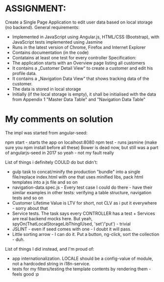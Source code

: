 
# ASSIGNMENT:
Create a Single Page Application to edit user data based on local storage (no backend).
General requirements:
- Implemented in JavaScript using Angular.js, HTML/CSS (Bootstrap), with JavaScript tests
implemented using Jasmine
- Runs in the latest version of Chrome, Firefox and Internet Explorer
- Contains documentation (in the code)
- Contatains at least one test for every controller
Specification:
- The application starts with an Overview page listing all customers
- It contains a „Customer Detail View“ to create a customer and edit his profile data.
- It contains a „Navigation Data View“ that shows tracking data of the customer.
- The data is stored in local storage
- Initially (if the local storage is empty), it shall be initialised with the data from Appendix 1
"Master Data Table" and "Navigation Data Table"

# My comments on solution
The impl was started from angular-seed:

npm start - starts the app on localhost:8080
npm test - runs jasmine
(make sure you npm install before all these)
Bower is dead now, but still was a part of angularjs-seed in 2017 so yeah - not my fault really

List of things i definitely COULD do but didn't:
 - gulp task to concat/minify the production "bundle" into a single file/replace index.html with one that uses minified libs, pack html templates into a js file and so on
 - navigation-data.spec.js - Every test case I could do there - have their similar examples in other tests: verifying a table structure, navigation tests and so on
 - Customer Lifetime Value is LTV for short, not CLV as i put it everywhere - sorry about that
 - Service tests. The task says every CONTROLLER has a test + Services are real backend mocks here. But yeah, spyOn(ThatLocalStorageLibThingIUsed, 'set'/'put') - trivial
 - JSLINT - even if seed comes with one - I doubt it will pass.
- Little sorting arrow - I can do it. Put a button, ng-click, sort the collection - duh.

List of things I did instead, and I'm proud of:
- app internationalization. LOCALE should be a config-value of module, not a hardcoded string in i18n-service.
- tests for my filters/testing the template contents by rendering them - feels good :p
